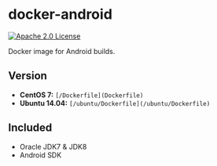 # docker-android
[![Apache 2.0 License](https://img.shields.io/badge/license-Apache%202.0-blue.svg?style=flat)](http://www.apache.org/licenses/LICENSE-2.0.html)

Docker image for Android builds.

## Version

- **CentOS 7:** `[/Dockerfile](Dockerfile)`
- **Ubuntu 14.04:** ``[/ubuntu/Dockerfile](/ubuntu/Dockerfile)``

## Included

- Oracle JDK7 & JDK8
- Android SDK